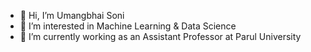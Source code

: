 - 👋 Hi, I’m Umangbhai Soni
- 👀 I’m interested in Machine Learning & Data Science
- 🌱 I’m currently working as an Assistant Professor at Parul University
<!---
umanghsoni/umanghsoni is a ✨ special ✨ repository because its `README.md` (this file) appears on your GitHub profile.
You can click the Preview link to take a look at your changes.
--->
